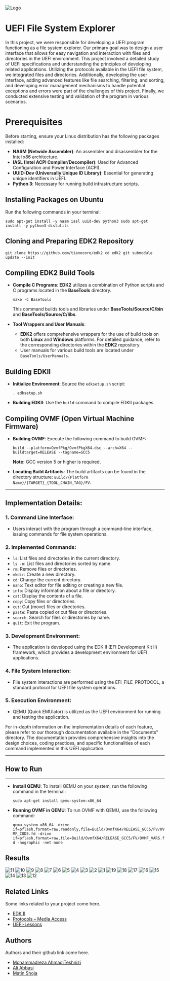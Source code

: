 
![Logo](https://github.com/Sharif-University-ESRLab/Fall2023-uefi-file-system-explorer/assets/59166955/ccd1e642-9594-4861-929e-8e6194769d04)

# UEFI File System Explorer

In this project, we were responsible for developing a UEFI program functioning as a file system explorer. Our primary goal was to design a user interface that allows for easy navigation and interaction with files and directories in the UEFI environment. This project involved a detailed study of UEFI specifications and understanding the principles of developing related applications. Utilizing the protocols available in the UEFI file system, we integrated files and directories. Additionally, developing the user interface, adding advanced features like file searching, filtering, and sorting, and developing error management mechanisms to handle potential exceptions and errors were part of the challenges of this project. Finally, we conducted extensive testing and validation of the program in various scenarios.


Prerequisites
=============

Before starting, ensure your Linux distribution has the following packages installed:

*   **NASM (Netwide Assembler)**: An assembler and disassembler for the Intel x86 architecture.
*   **IASL (Intel ACPI Compiler/Decompiler)**: Used for Advanced Configuration and Power Interface (ACPI).
*   **UUID-Dev (Universally Unique ID Library)**: Essential for generating unique identifiers in UEFI.
*   **Python 3**: Necessary for running build infrastructure scripts.

Installing Packages on Ubuntu
-----------------------------

Run the following commands in your terminal:


`sudo apt-get install -y nasm iasl uuid-dev python3 sudo apt-get install -y python3-distutils`

Cloning and Preparing EDK2 Repository
-------------------------------------


`git clone https://github.com/tianocore/edk2 cd edk2 git submodule update --init`

Compiling EDK2 Build Tools
--------------------------

*   **Compile C Programs**: **EDK2** utilizes a combination of Python scripts and C programs located in the **BaseTools** directory.
    
    
    `make -C BaseTools`
    
    This command builds tools and libraries under **BaseTools/Source/C/bin** and **BaseTools/Source/C/libs**.
    
*   **Tool Wrappers and User Manuals**:
    
    *   **EDK2** offers comprehensive wrappers for the use of build tools on both **Linux** and **Windows** platforms. For detailed guidance, refer to the corresponding directories within the **EDK2** repository.
    *   User manuals for various build tools are located under `BaseTools/UserManuals`.

Building EDKII
--------------

*   **Initialize Environment**: Source the `edksetup.sh` script:
    
     
    `. edksetup.sh`
    
*   **Building EDKII**: Use the `build` command to compile EDKII packages.
    

Compiling OVMF (Open Virtual Machine Firmware)
----------------------------------------------

*   **Building OVMF**: Execute the following command to build OVMF:
    
     
    `build --platform=OvmfPkg/OvmfPkgX64.dsc --arch=X64 --buildtarget=RELEASE --tagname=GCC5`
    
    **Note:** GCC version 5 or higher is required.
    
*   **Locating Build Artifacts**: The build artifacts can be found in the directory structure: `Build/{Platform Name}/{TARGET}_{TOOL_CHAIN_TAG}/FV`.
    

*****************************
Implementation Details:
-----------------------

### 1\. Command Line Interface:

*   Users interact with the program through a command-line interface, issuing commands for file system operations.

### 2\. Implemented Commands:

*   `ls`: List files and directories in the current directory.
*   `ls -n`: List files and directories sorted by name.
*   `rm`: Remove files or directories.
*   `mkdir`: Create a new directory.
*   `cd`: Change the current directory.
*   `nano`: Text editor for file editing or creating a new file.
*   `info`: Display information about a file or directory.
*   `cat`: Display the contents of a file.
*   `copy`: Copy files or directories.
*   `cut`: Cut (move) files or directories.
*   `paste`: Paste copied or cut files or directories.
*   `search`: Search for files or directories by name.
*   `quit`: Exit the program.

### 3\. Development Environment:

*   The application is developed using the EDK II (EFI Development Kit II) framework, which provides a development environment for UEFI applications.

### 4\. File System Interaction:

*   File system interactions are performed using the EFI\_FILE\_PROTOCOL, a standard protocol for UEFI file system operations.

### 5\. Execution Environment:

*   QEMU (Quick EMUlator) is utilized as the UEFI environment for running and testing the application.

For in-depth information on the implementation details of each feature, please refer to our thorough documentation available in the "Documents" directory. The documentation provides comprehensive insights into the design choices, coding practices, and specific functionalities of each command implemented in this UEFI application.
*****************************
## How to Run
-----------------

*   **Install QEMU**: To install QEMU on your system, run the following command in the terminal:
     
    `sudo apt-get install qemu-system-x86_64`
    
*   **Running OVMF in QEMU**: To run OVMF with QEMU, use the following command:
     
    `qemu-system-x86_64 -drive if=pflash,format=raw,readonly,file=Build/OvmfX64/RELEASE_GCC5/FV/OVMF_CODE.fd -drive if=pflash,format=raw,file=Build/OvmfX64/RELEASE_GCC5/FV/OVMF_VARS.fd -nographic -net none`



## Results

![11](https://github.com/Sharif-University-ESRLab/Fall2023-uefi-file-system-explorer/assets/59166955/eb63c8eb-8767-48dd-ade5-54ef9363c33e)
![10](https://github.com/Sharif-University-ESRLab/Fall2023-uefi-file-system-explorer/assets/59166955/30324939-6bb2-48e3-8773-b9a0251034a4)
![9](https://github.com/Sharif-University-ESRLab/Fall2023-uefi-file-system-explorer/assets/59166955/64c030e7-bd31-453c-a8ff-cac63dd644e3)
![8](https://github.com/Sharif-University-ESRLab/Fall2023-uefi-file-system-explorer/assets/59166955/3491f2dc-2e16-4cec-a3e4-7f471fad17c4)
![7](https://github.com/Sharif-University-ESRLab/Fall2023-uefi-file-system-explorer/assets/59166955/6f19bbfb-e7ce-40ca-aa9b-76c4f4ad7c32)
![6](https://github.com/Sharif-University-ESRLab/Fall2023-uefi-file-system-explorer/assets/59166955/9215f1af-5abf-467f-a91e-c0798c45ee4f)
![5](https://github.com/Sharif-University-ESRLab/Fall2023-uefi-file-system-explorer/assets/59166955/b0a6e1ba-e204-45a2-af9a-3ef3235c8db6)
![4](https://github.com/Sharif-University-ESRLab/Fall2023-uefi-file-system-explorer/assets/59166955/136c729b-addb-46f9-9041-726c6bf0ac1a)
![3](https://github.com/Sharif-University-ESRLab/Fall2023-uefi-file-system-explorer/assets/59166955/98d76eed-642b-4c6a-af41-a535f26b554b)
![2](https://github.com/Sharif-University-ESRLab/Fall2023-uefi-file-system-explorer/assets/59166955/6758ed4d-8223-43ca-b04b-d3259cc0f612)
![1](https://github.com/Sharif-University-ESRLab/Fall2023-uefi-file-system-explorer/assets/59166955/b561e63b-2d2a-4681-8dc0-7dd6d030a03b)
![19](https://github.com/Sharif-University-ESRLab/Fall2023-uefi-file-system-explorer/assets/59166955/edcffac6-bb30-46f0-8384-01913c1dcf2c)
![18](https://github.com/Sharif-University-ESRLab/Fall2023-uefi-file-system-explorer/assets/59166955/4bba9135-7bd9-482a-99c6-e6f03ffa2c60)
![17](https://github.com/Sharif-University-ESRLab/Fall2023-uefi-file-system-explorer/assets/59166955/77ba0178-b72e-42ba-bc60-61b4494ce378)
![16](https://github.com/Sharif-University-ESRLab/Fall2023-uefi-file-system-explorer/assets/59166955/44fd102f-04d8-4050-881e-4895a89a51f2)
![15](https://github.com/Sharif-University-ESRLab/Fall2023-uefi-file-system-explorer/assets/59166955/a7e82e1a-0880-41f9-b84d-48cc3d4ae664)
![14](https://github.com/Sharif-University-ESRLab/Fall2023-uefi-file-system-explorer/assets/59166955/027236fd-2bf9-402f-a597-97bdac747c77)
![13](https://github.com/Sharif-University-ESRLab/Fall2023-uefi-file-system-explorer/assets/59166955/d151776d-c2a4-4749-b892-997e976b60df)
![12](https://github.com/Sharif-University-ESRLab/Fall2023-uefi-file-system-explorer/assets/59166955/2c3c87f2-c58d-41fe-beed-bf54ef22a125)






## Related Links
Some links related to your project come here.
 - [EDK II]([https://github.com/tianocore/edk2](https://github.com/tianocore/edk2))
 - [Protocols – Media Access]([https://randomnerdtutorials.com/esp32-pinout-reference-gpios/](https://uefi.org/specs/UEFI/2.10/13_Protocols_Media_Access.html))
 - [UEFI-Lessons]([https://docs.djangoproject.com/en/5.0/](https://github.com/Kostr/UEFI-Lessons))


## Authors
Authors and their github link come here.
- [Mohammadreza AhmadiTeshnizi]([https://github.com/Sharif-University-ESRLab](https://github.com/teshnizi2))
- [Ali Abbasi]([https://github.com/Sharif-University-ESRLab](https://github.com/a80-abbasi))
- [Matin Shoja]([https://github.com/Sharif-University-ESRLab](https://github.com/MartinBrave)https://github.com/MartinBrave)



